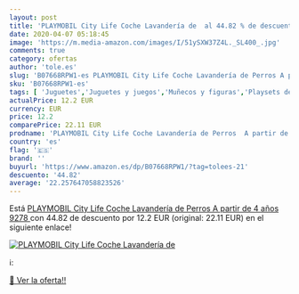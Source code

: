 ```yaml
---
layout: post
title: 'PLAYMOBIL City Life Coche Lavandería de  al 44.82 % de descuento'
date: 2020-04-07 05:18:45
image: 'https://m.media-amazon.com/images/I/51ySXW37Z4L._SL400_.jpg'
comments: true
category: ofertas
author: 'tole.es'
slug: 'B07668RPW1-es PLAYMOBIL City Life Coche Lavandería de Perros A partir de...'
sku: 'B07668RPW1-es'
tags: [ 'Juguetes','Juguetes y juegos','Muñecos y figuras','Playsets de figuras de juguete para niños','playmobil', ]
actualPrice: 12.2 EUR
currency: EUR
price: 12.2
comparePrice: 22.11 EUR
prodname: 'PLAYMOBIL City Life Coche Lavandería de Perros  A partir de 4 años  9278 '
country: 'es'
flag: '🇪🇸'
brand: ''
buyurl: 'https://www.amazon.es/dp/B07668RPW1/?tag=tolees-21'
descuento: '44.82'
average: '22.257647058823526'
---
```


Está [PLAYMOBIL City Life Coche Lavandería de Perros  A partir de 4 años  9278 ](https://www.amazon.es/dp/B07668RPW1/?tag=tolees-21) con 44.82 de descuento por 12.2 EUR (original: 22.11 EUR) en el siguiente enlace!

[![PLAYMOBIL City Life Coche Lavandería de ](https://m.media-amazon.com/images/I/51ySXW37Z4L._SL400_.jpg)](https://www.amazon.es/dp/B07668RPW1/?tag=tolees-21)

ℹ️:


[🛒 Ver la oferta!!](https://www.amazon.es/dp/B07668RPW1/?tag=tolees-21)
